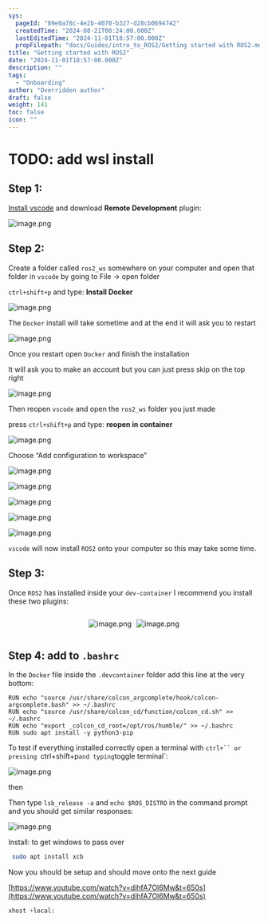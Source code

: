 ```yaml
---
sys:
  pageId: "89e0a78c-4e2b-4070-b327-d28cb0694742"
  createdTime: "2024-08-21T00:24:00.000Z"
  lastEditedTime: "2024-11-01T18:57:00.000Z"
  propFilepath: "docs/Guides/intro_to_ROS2/Getting started with ROS2.md"
title: "Getting started with ROS2"
date: "2024-11-01T18:57:00.000Z"
description: ""
tags:
  - "Onboarding"
author: "Overridden author"
draft: false
weight: 141
toc: false
icon: ""
---
```


# TODO: add wsl install

## Step 1:

[Install vscode](https://code.visualstudio.com/download) and download **Remote Development** plugin:

![image.png](https://prod-files-secure.s3.us-west-2.amazonaws.com/d518164a-d88e-44d1-a4ee-3adb3bd8bce0/efb52993-1881-4a40-b95e-6f020334f022/image.png?X-Amz-Algorithm=AWS4-HMAC-SHA256&X-Amz-Content-Sha256=UNSIGNED-PAYLOAD&X-Amz-Credential=ASIAZI2LB466WQCY6XI5%2F20250217%2Fus-west-2%2Fs3%2Faws4_request&X-Amz-Date=20250217T031519Z&X-Amz-Expires=3600&X-Amz-Security-Token=IQoJb3JpZ2luX2VjEEMaCXVzLXdlc3QtMiJGMEQCIGkAe6rChVQWpbzTtRlHMwtEOwr45Z9CgeBe3yIsqYkgAiAs9ebTsY2d4nKthufkhnVdKrfHrwPoM7IMN6ej3wk0dCr%2FAwhsEAAaDDYzNzQyMzE4MzgwNSIMamueXxCWlBFwx7qzKtwDnId3o2YNvkWT%2B6BwaCwT6Xz9Oif4apMjwtw5X4Pc%2Bake0kK0VinYk5fF4yJgtm5aW9doNAVsCnqoUiCdLU1uJnQyB2%2B5SE80rJoQM0mAiItHVz%2FUABCSeimTup1OWY7CuL9JkJo5rPNnGKRhksNEYg%2Fo0c5rf0dUUXbmEDeJB1E4zmdIpQbKZ28%2Bo5zKVrAeoblt4B5Nu9M9WIar1NlKMcJLGWYR5H7YIdk%2FdNe16pRlRGysahZh51SDaFf2sQaJmmQEQZqH4WUYAuFK5Wz15FXDvfpLzc5vGdzDxCMjyBhOjC5eI9c%2BfCr7kELah4TOiTmNwnYqwnzL%2BiZ%2Fwn%2BNzoYGXtbQLOfhQF12KovfahwVlOciTAgqFL%2BnUgrMUXzQiopNM0%2BlkW2ts9hSbGk4zkr2VoCo8FBi50i77P2Rgy4NCchvh9iwfIQjPZaveYXxGWEuyHbId9tcQqlpWJyi%2FigTJ1FcPdCbyiqOh%2B7gIjqKZ4jkNPuxq%2BLe%2BV1zMfCxtEs36Ek4Xtqa7fTMB441fQyvNBNQkCYZK8tEgWaOLfWQ0XY30In5LUlCIax5h%2FFl6TA5qF4ydjynjCxP4fvmxqg5POu7x%2BSuM%2FJeOFMHoRY8L%2B7bNBcL2TYMeiAw4MnKvQY6pgHlarxG67C9ymm6zgurjlrjgi9fikCzQlrRbvADen2eraZY2DsKX02qpeFkpyBNVtZRNvrMW8nbVSN3dBRQTlF60QK2w4MfFOhupLZQp5SbHx4ctIsgfkIib988qDLaHha%2BcnDIdzZJNwJ3zBHoai6v7I4127VPvtHgxvpidW%2FWJ%2FqkK5uMtL1a%2BWWqf8MPWDiR9ozlx0AWtEfxoXq6LWilE%2BM38oRN&X-Amz-Signature=3087b1351a9dcb983386d2e4b238850d510476a90ed48195d6e0986864404d90&X-Amz-SignedHeaders=host&x-id=GetObject)

## Step 2:

Create a folder called `ros2_ws` somewhere on your computer and open that folder in `vscode` by going to File → open folder 

`ctrl+shift+p` and type: **Install Docker**

![image.png](https://prod-files-secure.s3.us-west-2.amazonaws.com/d518164a-d88e-44d1-a4ee-3adb3bd8bce0/2269dc0e-1cd5-47ff-bceb-c04ad9b2eab0/image.png?X-Amz-Algorithm=AWS4-HMAC-SHA256&X-Amz-Content-Sha256=UNSIGNED-PAYLOAD&X-Amz-Credential=ASIAZI2LB466WQCY6XI5%2F20250217%2Fus-west-2%2Fs3%2Faws4_request&X-Amz-Date=20250217T031519Z&X-Amz-Expires=3600&X-Amz-Security-Token=IQoJb3JpZ2luX2VjEEMaCXVzLXdlc3QtMiJGMEQCIGkAe6rChVQWpbzTtRlHMwtEOwr45Z9CgeBe3yIsqYkgAiAs9ebTsY2d4nKthufkhnVdKrfHrwPoM7IMN6ej3wk0dCr%2FAwhsEAAaDDYzNzQyMzE4MzgwNSIMamueXxCWlBFwx7qzKtwDnId3o2YNvkWT%2B6BwaCwT6Xz9Oif4apMjwtw5X4Pc%2Bake0kK0VinYk5fF4yJgtm5aW9doNAVsCnqoUiCdLU1uJnQyB2%2B5SE80rJoQM0mAiItHVz%2FUABCSeimTup1OWY7CuL9JkJo5rPNnGKRhksNEYg%2Fo0c5rf0dUUXbmEDeJB1E4zmdIpQbKZ28%2Bo5zKVrAeoblt4B5Nu9M9WIar1NlKMcJLGWYR5H7YIdk%2FdNe16pRlRGysahZh51SDaFf2sQaJmmQEQZqH4WUYAuFK5Wz15FXDvfpLzc5vGdzDxCMjyBhOjC5eI9c%2BfCr7kELah4TOiTmNwnYqwnzL%2BiZ%2Fwn%2BNzoYGXtbQLOfhQF12KovfahwVlOciTAgqFL%2BnUgrMUXzQiopNM0%2BlkW2ts9hSbGk4zkr2VoCo8FBi50i77P2Rgy4NCchvh9iwfIQjPZaveYXxGWEuyHbId9tcQqlpWJyi%2FigTJ1FcPdCbyiqOh%2B7gIjqKZ4jkNPuxq%2BLe%2BV1zMfCxtEs36Ek4Xtqa7fTMB441fQyvNBNQkCYZK8tEgWaOLfWQ0XY30In5LUlCIax5h%2FFl6TA5qF4ydjynjCxP4fvmxqg5POu7x%2BSuM%2FJeOFMHoRY8L%2B7bNBcL2TYMeiAw4MnKvQY6pgHlarxG67C9ymm6zgurjlrjgi9fikCzQlrRbvADen2eraZY2DsKX02qpeFkpyBNVtZRNvrMW8nbVSN3dBRQTlF60QK2w4MfFOhupLZQp5SbHx4ctIsgfkIib988qDLaHha%2BcnDIdzZJNwJ3zBHoai6v7I4127VPvtHgxvpidW%2FWJ%2FqkK5uMtL1a%2BWWqf8MPWDiR9ozlx0AWtEfxoXq6LWilE%2BM38oRN&X-Amz-Signature=43f9aed0a1e72c43cefc1145813aef13f8cb4250b10d3c9be12de05ba7784933&X-Amz-SignedHeaders=host&x-id=GetObject)

The `Docker` install will take sometime and at the end it will ask you to restart

![image.png](https://prod-files-secure.s3.us-west-2.amazonaws.com/d518164a-d88e-44d1-a4ee-3adb3bd8bce0/ed233f78-be33-4b1f-b89c-9c346c0e961e/image.png?X-Amz-Algorithm=AWS4-HMAC-SHA256&X-Amz-Content-Sha256=UNSIGNED-PAYLOAD&X-Amz-Credential=ASIAZI2LB466WQCY6XI5%2F20250217%2Fus-west-2%2Fs3%2Faws4_request&X-Amz-Date=20250217T031519Z&X-Amz-Expires=3600&X-Amz-Security-Token=IQoJb3JpZ2luX2VjEEMaCXVzLXdlc3QtMiJGMEQCIGkAe6rChVQWpbzTtRlHMwtEOwr45Z9CgeBe3yIsqYkgAiAs9ebTsY2d4nKthufkhnVdKrfHrwPoM7IMN6ej3wk0dCr%2FAwhsEAAaDDYzNzQyMzE4MzgwNSIMamueXxCWlBFwx7qzKtwDnId3o2YNvkWT%2B6BwaCwT6Xz9Oif4apMjwtw5X4Pc%2Bake0kK0VinYk5fF4yJgtm5aW9doNAVsCnqoUiCdLU1uJnQyB2%2B5SE80rJoQM0mAiItHVz%2FUABCSeimTup1OWY7CuL9JkJo5rPNnGKRhksNEYg%2Fo0c5rf0dUUXbmEDeJB1E4zmdIpQbKZ28%2Bo5zKVrAeoblt4B5Nu9M9WIar1NlKMcJLGWYR5H7YIdk%2FdNe16pRlRGysahZh51SDaFf2sQaJmmQEQZqH4WUYAuFK5Wz15FXDvfpLzc5vGdzDxCMjyBhOjC5eI9c%2BfCr7kELah4TOiTmNwnYqwnzL%2BiZ%2Fwn%2BNzoYGXtbQLOfhQF12KovfahwVlOciTAgqFL%2BnUgrMUXzQiopNM0%2BlkW2ts9hSbGk4zkr2VoCo8FBi50i77P2Rgy4NCchvh9iwfIQjPZaveYXxGWEuyHbId9tcQqlpWJyi%2FigTJ1FcPdCbyiqOh%2B7gIjqKZ4jkNPuxq%2BLe%2BV1zMfCxtEs36Ek4Xtqa7fTMB441fQyvNBNQkCYZK8tEgWaOLfWQ0XY30In5LUlCIax5h%2FFl6TA5qF4ydjynjCxP4fvmxqg5POu7x%2BSuM%2FJeOFMHoRY8L%2B7bNBcL2TYMeiAw4MnKvQY6pgHlarxG67C9ymm6zgurjlrjgi9fikCzQlrRbvADen2eraZY2DsKX02qpeFkpyBNVtZRNvrMW8nbVSN3dBRQTlF60QK2w4MfFOhupLZQp5SbHx4ctIsgfkIib988qDLaHha%2BcnDIdzZJNwJ3zBHoai6v7I4127VPvtHgxvpidW%2FWJ%2FqkK5uMtL1a%2BWWqf8MPWDiR9ozlx0AWtEfxoXq6LWilE%2BM38oRN&X-Amz-Signature=7bdd53040bce636785308424e1c1c67621b1dab726260cc4cb0b4332461a40f2&X-Amz-SignedHeaders=host&x-id=GetObject)

Once you restart open `Docker` and finish the installation

It will ask you to make an account but you can just press skip on the top right

![image.png](https://prod-files-secure.s3.us-west-2.amazonaws.com/d518164a-d88e-44d1-a4ee-3adb3bd8bce0/21010ad9-1659-4fd9-9f59-9932a09b2a3d/image.png?X-Amz-Algorithm=AWS4-HMAC-SHA256&X-Amz-Content-Sha256=UNSIGNED-PAYLOAD&X-Amz-Credential=ASIAZI2LB466WQCY6XI5%2F20250217%2Fus-west-2%2Fs3%2Faws4_request&X-Amz-Date=20250217T031519Z&X-Amz-Expires=3600&X-Amz-Security-Token=IQoJb3JpZ2luX2VjEEMaCXVzLXdlc3QtMiJGMEQCIGkAe6rChVQWpbzTtRlHMwtEOwr45Z9CgeBe3yIsqYkgAiAs9ebTsY2d4nKthufkhnVdKrfHrwPoM7IMN6ej3wk0dCr%2FAwhsEAAaDDYzNzQyMzE4MzgwNSIMamueXxCWlBFwx7qzKtwDnId3o2YNvkWT%2B6BwaCwT6Xz9Oif4apMjwtw5X4Pc%2Bake0kK0VinYk5fF4yJgtm5aW9doNAVsCnqoUiCdLU1uJnQyB2%2B5SE80rJoQM0mAiItHVz%2FUABCSeimTup1OWY7CuL9JkJo5rPNnGKRhksNEYg%2Fo0c5rf0dUUXbmEDeJB1E4zmdIpQbKZ28%2Bo5zKVrAeoblt4B5Nu9M9WIar1NlKMcJLGWYR5H7YIdk%2FdNe16pRlRGysahZh51SDaFf2sQaJmmQEQZqH4WUYAuFK5Wz15FXDvfpLzc5vGdzDxCMjyBhOjC5eI9c%2BfCr7kELah4TOiTmNwnYqwnzL%2BiZ%2Fwn%2BNzoYGXtbQLOfhQF12KovfahwVlOciTAgqFL%2BnUgrMUXzQiopNM0%2BlkW2ts9hSbGk4zkr2VoCo8FBi50i77P2Rgy4NCchvh9iwfIQjPZaveYXxGWEuyHbId9tcQqlpWJyi%2FigTJ1FcPdCbyiqOh%2B7gIjqKZ4jkNPuxq%2BLe%2BV1zMfCxtEs36Ek4Xtqa7fTMB441fQyvNBNQkCYZK8tEgWaOLfWQ0XY30In5LUlCIax5h%2FFl6TA5qF4ydjynjCxP4fvmxqg5POu7x%2BSuM%2FJeOFMHoRY8L%2B7bNBcL2TYMeiAw4MnKvQY6pgHlarxG67C9ymm6zgurjlrjgi9fikCzQlrRbvADen2eraZY2DsKX02qpeFkpyBNVtZRNvrMW8nbVSN3dBRQTlF60QK2w4MfFOhupLZQp5SbHx4ctIsgfkIib988qDLaHha%2BcnDIdzZJNwJ3zBHoai6v7I4127VPvtHgxvpidW%2FWJ%2FqkK5uMtL1a%2BWWqf8MPWDiR9ozlx0AWtEfxoXq6LWilE%2BM38oRN&X-Amz-Signature=e315c912904c4f70ff24d969a3a30a3b374e35b0b3840eba5e217f0733b200f9&X-Amz-SignedHeaders=host&x-id=GetObject)

Then reopen `vscode` and open the `ros2_ws` folder you just made

press `ctrl+shift+p` and type: **reopen in container**

![image.png](https://prod-files-secure.s3.us-west-2.amazonaws.com/d518164a-d88e-44d1-a4ee-3adb3bd8bce0/4e93b8c2-41ad-488c-8095-c74205196118/image.png?X-Amz-Algorithm=AWS4-HMAC-SHA256&X-Amz-Content-Sha256=UNSIGNED-PAYLOAD&X-Amz-Credential=ASIAZI2LB466WQCY6XI5%2F20250217%2Fus-west-2%2Fs3%2Faws4_request&X-Amz-Date=20250217T031519Z&X-Amz-Expires=3600&X-Amz-Security-Token=IQoJb3JpZ2luX2VjEEMaCXVzLXdlc3QtMiJGMEQCIGkAe6rChVQWpbzTtRlHMwtEOwr45Z9CgeBe3yIsqYkgAiAs9ebTsY2d4nKthufkhnVdKrfHrwPoM7IMN6ej3wk0dCr%2FAwhsEAAaDDYzNzQyMzE4MzgwNSIMamueXxCWlBFwx7qzKtwDnId3o2YNvkWT%2B6BwaCwT6Xz9Oif4apMjwtw5X4Pc%2Bake0kK0VinYk5fF4yJgtm5aW9doNAVsCnqoUiCdLU1uJnQyB2%2B5SE80rJoQM0mAiItHVz%2FUABCSeimTup1OWY7CuL9JkJo5rPNnGKRhksNEYg%2Fo0c5rf0dUUXbmEDeJB1E4zmdIpQbKZ28%2Bo5zKVrAeoblt4B5Nu9M9WIar1NlKMcJLGWYR5H7YIdk%2FdNe16pRlRGysahZh51SDaFf2sQaJmmQEQZqH4WUYAuFK5Wz15FXDvfpLzc5vGdzDxCMjyBhOjC5eI9c%2BfCr7kELah4TOiTmNwnYqwnzL%2BiZ%2Fwn%2BNzoYGXtbQLOfhQF12KovfahwVlOciTAgqFL%2BnUgrMUXzQiopNM0%2BlkW2ts9hSbGk4zkr2VoCo8FBi50i77P2Rgy4NCchvh9iwfIQjPZaveYXxGWEuyHbId9tcQqlpWJyi%2FigTJ1FcPdCbyiqOh%2B7gIjqKZ4jkNPuxq%2BLe%2BV1zMfCxtEs36Ek4Xtqa7fTMB441fQyvNBNQkCYZK8tEgWaOLfWQ0XY30In5LUlCIax5h%2FFl6TA5qF4ydjynjCxP4fvmxqg5POu7x%2BSuM%2FJeOFMHoRY8L%2B7bNBcL2TYMeiAw4MnKvQY6pgHlarxG67C9ymm6zgurjlrjgi9fikCzQlrRbvADen2eraZY2DsKX02qpeFkpyBNVtZRNvrMW8nbVSN3dBRQTlF60QK2w4MfFOhupLZQp5SbHx4ctIsgfkIib988qDLaHha%2BcnDIdzZJNwJ3zBHoai6v7I4127VPvtHgxvpidW%2FWJ%2FqkK5uMtL1a%2BWWqf8MPWDiR9ozlx0AWtEfxoXq6LWilE%2BM38oRN&X-Amz-Signature=9c6836b3dac058f50284005ad0e0028191e3c0f6ae87d61f3bd6be25ac2806e8&X-Amz-SignedHeaders=host&x-id=GetObject)

Choose “Add configuration to workspace”

![image.png](https://prod-files-secure.s3.us-west-2.amazonaws.com/d518164a-d88e-44d1-a4ee-3adb3bd8bce0/9560b282-5060-4989-ba37-97e7b2c22476/image.png?X-Amz-Algorithm=AWS4-HMAC-SHA256&X-Amz-Content-Sha256=UNSIGNED-PAYLOAD&X-Amz-Credential=ASIAZI2LB466WQCY6XI5%2F20250217%2Fus-west-2%2Fs3%2Faws4_request&X-Amz-Date=20250217T031520Z&X-Amz-Expires=3600&X-Amz-Security-Token=IQoJb3JpZ2luX2VjEEMaCXVzLXdlc3QtMiJGMEQCIGkAe6rChVQWpbzTtRlHMwtEOwr45Z9CgeBe3yIsqYkgAiAs9ebTsY2d4nKthufkhnVdKrfHrwPoM7IMN6ej3wk0dCr%2FAwhsEAAaDDYzNzQyMzE4MzgwNSIMamueXxCWlBFwx7qzKtwDnId3o2YNvkWT%2B6BwaCwT6Xz9Oif4apMjwtw5X4Pc%2Bake0kK0VinYk5fF4yJgtm5aW9doNAVsCnqoUiCdLU1uJnQyB2%2B5SE80rJoQM0mAiItHVz%2FUABCSeimTup1OWY7CuL9JkJo5rPNnGKRhksNEYg%2Fo0c5rf0dUUXbmEDeJB1E4zmdIpQbKZ28%2Bo5zKVrAeoblt4B5Nu9M9WIar1NlKMcJLGWYR5H7YIdk%2FdNe16pRlRGysahZh51SDaFf2sQaJmmQEQZqH4WUYAuFK5Wz15FXDvfpLzc5vGdzDxCMjyBhOjC5eI9c%2BfCr7kELah4TOiTmNwnYqwnzL%2BiZ%2Fwn%2BNzoYGXtbQLOfhQF12KovfahwVlOciTAgqFL%2BnUgrMUXzQiopNM0%2BlkW2ts9hSbGk4zkr2VoCo8FBi50i77P2Rgy4NCchvh9iwfIQjPZaveYXxGWEuyHbId9tcQqlpWJyi%2FigTJ1FcPdCbyiqOh%2B7gIjqKZ4jkNPuxq%2BLe%2BV1zMfCxtEs36Ek4Xtqa7fTMB441fQyvNBNQkCYZK8tEgWaOLfWQ0XY30In5LUlCIax5h%2FFl6TA5qF4ydjynjCxP4fvmxqg5POu7x%2BSuM%2FJeOFMHoRY8L%2B7bNBcL2TYMeiAw4MnKvQY6pgHlarxG67C9ymm6zgurjlrjgi9fikCzQlrRbvADen2eraZY2DsKX02qpeFkpyBNVtZRNvrMW8nbVSN3dBRQTlF60QK2w4MfFOhupLZQp5SbHx4ctIsgfkIib988qDLaHha%2BcnDIdzZJNwJ3zBHoai6v7I4127VPvtHgxvpidW%2FWJ%2FqkK5uMtL1a%2BWWqf8MPWDiR9ozlx0AWtEfxoXq6LWilE%2BM38oRN&X-Amz-Signature=d4e9837606f244c0c75c5601c08d0fd0db297dbd01330f14bced30f484795b2d&X-Amz-SignedHeaders=host&x-id=GetObject)

![image.png](https://prod-files-secure.s3.us-west-2.amazonaws.com/d518164a-d88e-44d1-a4ee-3adb3bd8bce0/2ee63f81-886b-48e8-a553-dc6e5eac99e4/image.png?X-Amz-Algorithm=AWS4-HMAC-SHA256&X-Amz-Content-Sha256=UNSIGNED-PAYLOAD&X-Amz-Credential=ASIAZI2LB466WQCY6XI5%2F20250217%2Fus-west-2%2Fs3%2Faws4_request&X-Amz-Date=20250217T031519Z&X-Amz-Expires=3600&X-Amz-Security-Token=IQoJb3JpZ2luX2VjEEMaCXVzLXdlc3QtMiJGMEQCIGkAe6rChVQWpbzTtRlHMwtEOwr45Z9CgeBe3yIsqYkgAiAs9ebTsY2d4nKthufkhnVdKrfHrwPoM7IMN6ej3wk0dCr%2FAwhsEAAaDDYzNzQyMzE4MzgwNSIMamueXxCWlBFwx7qzKtwDnId3o2YNvkWT%2B6BwaCwT6Xz9Oif4apMjwtw5X4Pc%2Bake0kK0VinYk5fF4yJgtm5aW9doNAVsCnqoUiCdLU1uJnQyB2%2B5SE80rJoQM0mAiItHVz%2FUABCSeimTup1OWY7CuL9JkJo5rPNnGKRhksNEYg%2Fo0c5rf0dUUXbmEDeJB1E4zmdIpQbKZ28%2Bo5zKVrAeoblt4B5Nu9M9WIar1NlKMcJLGWYR5H7YIdk%2FdNe16pRlRGysahZh51SDaFf2sQaJmmQEQZqH4WUYAuFK5Wz15FXDvfpLzc5vGdzDxCMjyBhOjC5eI9c%2BfCr7kELah4TOiTmNwnYqwnzL%2BiZ%2Fwn%2BNzoYGXtbQLOfhQF12KovfahwVlOciTAgqFL%2BnUgrMUXzQiopNM0%2BlkW2ts9hSbGk4zkr2VoCo8FBi50i77P2Rgy4NCchvh9iwfIQjPZaveYXxGWEuyHbId9tcQqlpWJyi%2FigTJ1FcPdCbyiqOh%2B7gIjqKZ4jkNPuxq%2BLe%2BV1zMfCxtEs36Ek4Xtqa7fTMB441fQyvNBNQkCYZK8tEgWaOLfWQ0XY30In5LUlCIax5h%2FFl6TA5qF4ydjynjCxP4fvmxqg5POu7x%2BSuM%2FJeOFMHoRY8L%2B7bNBcL2TYMeiAw4MnKvQY6pgHlarxG67C9ymm6zgurjlrjgi9fikCzQlrRbvADen2eraZY2DsKX02qpeFkpyBNVtZRNvrMW8nbVSN3dBRQTlF60QK2w4MfFOhupLZQp5SbHx4ctIsgfkIib988qDLaHha%2BcnDIdzZJNwJ3zBHoai6v7I4127VPvtHgxvpidW%2FWJ%2FqkK5uMtL1a%2BWWqf8MPWDiR9ozlx0AWtEfxoXq6LWilE%2BM38oRN&X-Amz-Signature=09723e5de8c128013f1c465cbe11aa6b35cf29f99d03ed27db4ae90100c77007&X-Amz-SignedHeaders=host&x-id=GetObject)

![image.png](https://prod-files-secure.s3.us-west-2.amazonaws.com/d518164a-d88e-44d1-a4ee-3adb3bd8bce0/ae1580b2-b048-407e-aed9-b584224a7a04/image.png?X-Amz-Algorithm=AWS4-HMAC-SHA256&X-Amz-Content-Sha256=UNSIGNED-PAYLOAD&X-Amz-Credential=ASIAZI2LB466WQCY6XI5%2F20250217%2Fus-west-2%2Fs3%2Faws4_request&X-Amz-Date=20250217T031519Z&X-Amz-Expires=3600&X-Amz-Security-Token=IQoJb3JpZ2luX2VjEEMaCXVzLXdlc3QtMiJGMEQCIGkAe6rChVQWpbzTtRlHMwtEOwr45Z9CgeBe3yIsqYkgAiAs9ebTsY2d4nKthufkhnVdKrfHrwPoM7IMN6ej3wk0dCr%2FAwhsEAAaDDYzNzQyMzE4MzgwNSIMamueXxCWlBFwx7qzKtwDnId3o2YNvkWT%2B6BwaCwT6Xz9Oif4apMjwtw5X4Pc%2Bake0kK0VinYk5fF4yJgtm5aW9doNAVsCnqoUiCdLU1uJnQyB2%2B5SE80rJoQM0mAiItHVz%2FUABCSeimTup1OWY7CuL9JkJo5rPNnGKRhksNEYg%2Fo0c5rf0dUUXbmEDeJB1E4zmdIpQbKZ28%2Bo5zKVrAeoblt4B5Nu9M9WIar1NlKMcJLGWYR5H7YIdk%2FdNe16pRlRGysahZh51SDaFf2sQaJmmQEQZqH4WUYAuFK5Wz15FXDvfpLzc5vGdzDxCMjyBhOjC5eI9c%2BfCr7kELah4TOiTmNwnYqwnzL%2BiZ%2Fwn%2BNzoYGXtbQLOfhQF12KovfahwVlOciTAgqFL%2BnUgrMUXzQiopNM0%2BlkW2ts9hSbGk4zkr2VoCo8FBi50i77P2Rgy4NCchvh9iwfIQjPZaveYXxGWEuyHbId9tcQqlpWJyi%2FigTJ1FcPdCbyiqOh%2B7gIjqKZ4jkNPuxq%2BLe%2BV1zMfCxtEs36Ek4Xtqa7fTMB441fQyvNBNQkCYZK8tEgWaOLfWQ0XY30In5LUlCIax5h%2FFl6TA5qF4ydjynjCxP4fvmxqg5POu7x%2BSuM%2FJeOFMHoRY8L%2B7bNBcL2TYMeiAw4MnKvQY6pgHlarxG67C9ymm6zgurjlrjgi9fikCzQlrRbvADen2eraZY2DsKX02qpeFkpyBNVtZRNvrMW8nbVSN3dBRQTlF60QK2w4MfFOhupLZQp5SbHx4ctIsgfkIib988qDLaHha%2BcnDIdzZJNwJ3zBHoai6v7I4127VPvtHgxvpidW%2FWJ%2FqkK5uMtL1a%2BWWqf8MPWDiR9ozlx0AWtEfxoXq6LWilE%2BM38oRN&X-Amz-Signature=604855c28c6a36211b0e4ff01f3e52429ebce29c1d50037b144f9be1d3b295de&X-Amz-SignedHeaders=host&x-id=GetObject)

![image.png](https://prod-files-secure.s3.us-west-2.amazonaws.com/d518164a-d88e-44d1-a4ee-3adb3bd8bce0/53255b28-f75e-430f-b9e3-c0ac8577e42b/image.png?X-Amz-Algorithm=AWS4-HMAC-SHA256&X-Amz-Content-Sha256=UNSIGNED-PAYLOAD&X-Amz-Credential=ASIAZI2LB466WQCY6XI5%2F20250217%2Fus-west-2%2Fs3%2Faws4_request&X-Amz-Date=20250217T031519Z&X-Amz-Expires=3600&X-Amz-Security-Token=IQoJb3JpZ2luX2VjEEMaCXVzLXdlc3QtMiJGMEQCIGkAe6rChVQWpbzTtRlHMwtEOwr45Z9CgeBe3yIsqYkgAiAs9ebTsY2d4nKthufkhnVdKrfHrwPoM7IMN6ej3wk0dCr%2FAwhsEAAaDDYzNzQyMzE4MzgwNSIMamueXxCWlBFwx7qzKtwDnId3o2YNvkWT%2B6BwaCwT6Xz9Oif4apMjwtw5X4Pc%2Bake0kK0VinYk5fF4yJgtm5aW9doNAVsCnqoUiCdLU1uJnQyB2%2B5SE80rJoQM0mAiItHVz%2FUABCSeimTup1OWY7CuL9JkJo5rPNnGKRhksNEYg%2Fo0c5rf0dUUXbmEDeJB1E4zmdIpQbKZ28%2Bo5zKVrAeoblt4B5Nu9M9WIar1NlKMcJLGWYR5H7YIdk%2FdNe16pRlRGysahZh51SDaFf2sQaJmmQEQZqH4WUYAuFK5Wz15FXDvfpLzc5vGdzDxCMjyBhOjC5eI9c%2BfCr7kELah4TOiTmNwnYqwnzL%2BiZ%2Fwn%2BNzoYGXtbQLOfhQF12KovfahwVlOciTAgqFL%2BnUgrMUXzQiopNM0%2BlkW2ts9hSbGk4zkr2VoCo8FBi50i77P2Rgy4NCchvh9iwfIQjPZaveYXxGWEuyHbId9tcQqlpWJyi%2FigTJ1FcPdCbyiqOh%2B7gIjqKZ4jkNPuxq%2BLe%2BV1zMfCxtEs36Ek4Xtqa7fTMB441fQyvNBNQkCYZK8tEgWaOLfWQ0XY30In5LUlCIax5h%2FFl6TA5qF4ydjynjCxP4fvmxqg5POu7x%2BSuM%2FJeOFMHoRY8L%2B7bNBcL2TYMeiAw4MnKvQY6pgHlarxG67C9ymm6zgurjlrjgi9fikCzQlrRbvADen2eraZY2DsKX02qpeFkpyBNVtZRNvrMW8nbVSN3dBRQTlF60QK2w4MfFOhupLZQp5SbHx4ctIsgfkIib988qDLaHha%2BcnDIdzZJNwJ3zBHoai6v7I4127VPvtHgxvpidW%2FWJ%2FqkK5uMtL1a%2BWWqf8MPWDiR9ozlx0AWtEfxoXq6LWilE%2BM38oRN&X-Amz-Signature=c19db67b3610ec5038e111dd3dfe58afda5a9d1f22cf433bf9ff5d77e5c56fb5&X-Amz-SignedHeaders=host&x-id=GetObject)

![image.png](https://prod-files-secure.s3.us-west-2.amazonaws.com/d518164a-d88e-44d1-a4ee-3adb3bd8bce0/7c562767-5af9-4ffb-97d1-327bcdf4ee00/image.png?X-Amz-Algorithm=AWS4-HMAC-SHA256&X-Amz-Content-Sha256=UNSIGNED-PAYLOAD&X-Amz-Credential=ASIAZI2LB466WQCY6XI5%2F20250217%2Fus-west-2%2Fs3%2Faws4_request&X-Amz-Date=20250217T031519Z&X-Amz-Expires=3600&X-Amz-Security-Token=IQoJb3JpZ2luX2VjEEMaCXVzLXdlc3QtMiJGMEQCIGkAe6rChVQWpbzTtRlHMwtEOwr45Z9CgeBe3yIsqYkgAiAs9ebTsY2d4nKthufkhnVdKrfHrwPoM7IMN6ej3wk0dCr%2FAwhsEAAaDDYzNzQyMzE4MzgwNSIMamueXxCWlBFwx7qzKtwDnId3o2YNvkWT%2B6BwaCwT6Xz9Oif4apMjwtw5X4Pc%2Bake0kK0VinYk5fF4yJgtm5aW9doNAVsCnqoUiCdLU1uJnQyB2%2B5SE80rJoQM0mAiItHVz%2FUABCSeimTup1OWY7CuL9JkJo5rPNnGKRhksNEYg%2Fo0c5rf0dUUXbmEDeJB1E4zmdIpQbKZ28%2Bo5zKVrAeoblt4B5Nu9M9WIar1NlKMcJLGWYR5H7YIdk%2FdNe16pRlRGysahZh51SDaFf2sQaJmmQEQZqH4WUYAuFK5Wz15FXDvfpLzc5vGdzDxCMjyBhOjC5eI9c%2BfCr7kELah4TOiTmNwnYqwnzL%2BiZ%2Fwn%2BNzoYGXtbQLOfhQF12KovfahwVlOciTAgqFL%2BnUgrMUXzQiopNM0%2BlkW2ts9hSbGk4zkr2VoCo8FBi50i77P2Rgy4NCchvh9iwfIQjPZaveYXxGWEuyHbId9tcQqlpWJyi%2FigTJ1FcPdCbyiqOh%2B7gIjqKZ4jkNPuxq%2BLe%2BV1zMfCxtEs36Ek4Xtqa7fTMB441fQyvNBNQkCYZK8tEgWaOLfWQ0XY30In5LUlCIax5h%2FFl6TA5qF4ydjynjCxP4fvmxqg5POu7x%2BSuM%2FJeOFMHoRY8L%2B7bNBcL2TYMeiAw4MnKvQY6pgHlarxG67C9ymm6zgurjlrjgi9fikCzQlrRbvADen2eraZY2DsKX02qpeFkpyBNVtZRNvrMW8nbVSN3dBRQTlF60QK2w4MfFOhupLZQp5SbHx4ctIsgfkIib988qDLaHha%2BcnDIdzZJNwJ3zBHoai6v7I4127VPvtHgxvpidW%2FWJ%2FqkK5uMtL1a%2BWWqf8MPWDiR9ozlx0AWtEfxoXq6LWilE%2BM38oRN&X-Amz-Signature=d58619eaff861987c17e02b61d6a1e9f2dd12a5c44bd5758e71f1596c576bda7&X-Amz-SignedHeaders=host&x-id=GetObject)

`vscode` will now install `ROS2` onto your computer so this may take some time.

## Step 3:

Once `ROS2` has installed inside your `dev-container` I recommend you install these two plugins:

<div style="display: flex;flex-direction: row; column-gap:10px; max-width: 630px;justify-content: center;">
<div>

![image.png](https://prod-files-secure.s3.us-west-2.amazonaws.com/d518164a-d88e-44d1-a4ee-3adb3bd8bce0/3fc3d550-5a54-4ba1-ba6b-faa01cdb7369/image.png?X-Amz-Algorithm=AWS4-HMAC-SHA256&X-Amz-Content-Sha256=UNSIGNED-PAYLOAD&X-Amz-Credential=ASIAZI2LB466YQ452LMN%2F20250217%2Fus-west-2%2Fs3%2Faws4_request&X-Amz-Date=20250217T031521Z&X-Amz-Expires=3600&X-Amz-Security-Token=IQoJb3JpZ2luX2VjEEMaCXVzLXdlc3QtMiJGMEQCIBfYZBxviW%2FMJH%2BHyXKmrLovxT2Ri9viH7Pb%2BlZh7oRrAiBwDAuwfFv271sLQpVBaSYZQksjUY2wRR%2FtLpzOtMLYoCr%2FAwhsEAAaDDYzNzQyMzE4MzgwNSIM%2FcxwANgiwx6BTq%2BcKtwDmaI2e%2Bn5Hj0rcxNbRDlhxxdN5pF9u03DH1X6W%2F%2FDEyo0FvSUzuSc%2F%2F7kzvjvUgPoBmBsTgtaNRbjN%2BzzL8zmcFwBnU8i9zR9fKrNpVDySR0nGPN6uLvF0oND%2FRLY2%2F2h4unzzz733fjoI6eflGpJo3dnj3%2BvQ%2FUtkjqnAWigArC6eGhJip%2FUG61JbqiFyR%2FtjLC0nRhuu%2FvpTnfe5pkDBAbVvj9GWUvkbh3FNyq1LnrsMDFkzcgWtCzyVrKlcz7Xzqzb%2FNnQQgQr3DLNo0lbi8RdjKDPwKo76if9217ECe5KkGZ0voH0bK4FX%2Bu1gbTg4knQ58UmWh630WMxrSUgcZkAK5k5eU6qLsDswm70lUoS2jroYURK6sz76T%2BrW5m%2F91zUlERDkLJ8rf2%2BT6qKicI8wtu41iuk58e91aGglZNlMMsq81t3ezAIzDc5XeQF7zXzXI41YyWV5wg9J%2B0dt%2FVAii8T%2BawQH%2F1qaCKAOivsvcV446NqxKhasXbMgS750ubrJMxkPhz%2BQuG%2FK2HphGcLNquV0MQPYVA6nsy9k5NuooQcpwCqVXKkOREHuDursq%2FCvDP69%2FYOnUEQx3vSv9wwItf9nVDTHU9eIomg%2BhFdlGsz7OjtM%2F66%2Fu0w6cnKvQY6pgFnYSlUdzLanZI6kkljQX8TmQ1pbHg826v5sYDBatukY3XmGZtNEfQdrM2jjFMzzT%2FIwsivzJZLALDQTZEMA%2FkHhkDgQW5aVNBgiajXmvVQi85eH4FDd2Caxcjh4TQIkUYffczeDMcRJgzQ8cuwHpflU3IV1FThwtT1zx63jQ29zxI9yU0Sk4KrCJ6q%2BHvW99t%2FqKTM11qkQmxdQnNDtW6HUKSB%2FUJ3&X-Amz-Signature=9190b0c3ef38bbf2ca1ce4fe0bcf04f728a43784b1af667b1fba9209ce43c48f&X-Amz-SignedHeaders=host&x-id=GetObject)

</div>
<div>

![image.png](https://prod-files-secure.s3.us-west-2.amazonaws.com/d518164a-d88e-44d1-a4ee-3adb3bd8bce0/d994cc66-13c2-4093-a5a3-f84cf4601a82/image.png?X-Amz-Algorithm=AWS4-HMAC-SHA256&X-Amz-Content-Sha256=UNSIGNED-PAYLOAD&X-Amz-Credential=ASIAZI2LB466URUWIYLL%2F20250217%2Fus-west-2%2Fs3%2Faws4_request&X-Amz-Date=20250217T031522Z&X-Amz-Expires=3600&X-Amz-Security-Token=IQoJb3JpZ2luX2VjEEMaCXVzLXdlc3QtMiJHMEUCIHcmGp5sncABcIcjpofcGYlHnDo%2B6hcOESEpJWOYAqTrAiEA4DMhcyT32o2PIK2m5SHib5EkjXH1ry6sBCqIMpXJztoq%2FwMIbBAAGgw2Mzc0MjMxODM4MDUiDEfHx4uP%2BUVL4F4mdyrcA%2B4XqGpVjOIOJk1NIKkU0rJM8Lvt2NLUYpthb0RT24u2udOvL5TQrqqbIchDFN%2Fgp10m2Q%2FAptIZr3eEUxgiEw7%2FyJKk2K%2FG3p7iCElpITEO5ZTTll1dvOwfBaVxC30Niduagu5Tcp%2FZQPdHNtO%2BEL6EclIy09pDHmXCw9wHC4nzbUe2cGtIUUEeSOLg%2F0P%2B0YRorW0nJpoI6RcGlu3nqlng3tMVcsh837LL99EMVwHzWjmTv%2BRGidLuoizyLwWaIO0S5Od%2BHJhMyuNMRsFxqQodGD3BLe3Y0lOHP2Qv3WBG9AOVyFC5sC%2FYz2WGDNwvvvO%2B%2BNBLcCsZYmMI5%2BT5YlJioCl%2FQ3SBUBbENAWd%2F3xiK1P2j21QGtzQRZZWFph5ZtETw5BFi7YbZ2M2hN%2BH1%2BiDK6GNWyYMc%2BY5vBsdxdx7j3ujbGgD6ZMc8Gz%2FWw2ids65Aa2PzXY2f1g7UyELpu85%2FvqdlkMuCmH0FdJcuIkjqC0P66sh8ZPaJIJI0f6yvc43KlW1FRUzlZLDHs1svy%2FwbXCS4nM%2BV31UCgmP6nvwvGXCBNY%2BNWp%2Ba8yTc2p5QWUdONo1FYu58ECUqrr0WDzvTEoY7TUgZYqfoWNiupcgSPJrJDqQ0AZjWPUzMIDKyr0GOqUBVgkfEn5IyG06JfSQ0KLuC3ODdWcDgtwZciFKPQVvF35PW0OvYacCAqdCi7QwEyHdXsXZzk2snXlcJExRFjW65E2kS9mweO%2BfH17x0KfUR7w8zdcknpGWzBPGglAuNvcw7Etq%2BCOmcU1lq1zD9oCHOkv%2B1Un3CvTRVpD3scEKvtVQ3IJjw2JrS%2BfE9S4qe9mULIy0Kbm5SsGpj7o8rdYj4pn9gINi&X-Amz-Signature=fea8c5ef5d8c521c4e9869a3c35ade034b1929c47d0db0465293beda8afd3712&X-Amz-SignedHeaders=host&x-id=GetObject)

</div>
</div>

## Step 4: add to `.bashrc`

In the `Docker` file inside the `.devcontainer` folder add this line at the very bottom: 

```docker
RUN echo "source /usr/share/colcon_argcomplete/hook/colcon-argcomplete.bash" >> ~/.bashrc
RUN echo "source /usr/share/colcon_cd/function/colcon_cd.sh" >> ~/.bashrc
RUN echo "export _colcon_cd_root=/opt/ros/humble/" >> ~/.bashrc
RUN sudo apt install -y python3-pip 
```

To test if everything installed correctly open a terminal with `ctrl+`` or pressing `ctrl+shift+p` and typing `toggle terminal`:

![image.png](https://prod-files-secure.s3.us-west-2.amazonaws.com/d518164a-d88e-44d1-a4ee-3adb3bd8bce0/6a4943d8-b04e-4c02-9a58-775f3384d1a5/image.png?X-Amz-Algorithm=AWS4-HMAC-SHA256&X-Amz-Content-Sha256=UNSIGNED-PAYLOAD&X-Amz-Credential=ASIAZI2LB466WQCY6XI5%2F20250217%2Fus-west-2%2Fs3%2Faws4_request&X-Amz-Date=20250217T031519Z&X-Amz-Expires=3600&X-Amz-Security-Token=IQoJb3JpZ2luX2VjEEMaCXVzLXdlc3QtMiJGMEQCIGkAe6rChVQWpbzTtRlHMwtEOwr45Z9CgeBe3yIsqYkgAiAs9ebTsY2d4nKthufkhnVdKrfHrwPoM7IMN6ej3wk0dCr%2FAwhsEAAaDDYzNzQyMzE4MzgwNSIMamueXxCWlBFwx7qzKtwDnId3o2YNvkWT%2B6BwaCwT6Xz9Oif4apMjwtw5X4Pc%2Bake0kK0VinYk5fF4yJgtm5aW9doNAVsCnqoUiCdLU1uJnQyB2%2B5SE80rJoQM0mAiItHVz%2FUABCSeimTup1OWY7CuL9JkJo5rPNnGKRhksNEYg%2Fo0c5rf0dUUXbmEDeJB1E4zmdIpQbKZ28%2Bo5zKVrAeoblt4B5Nu9M9WIar1NlKMcJLGWYR5H7YIdk%2FdNe16pRlRGysahZh51SDaFf2sQaJmmQEQZqH4WUYAuFK5Wz15FXDvfpLzc5vGdzDxCMjyBhOjC5eI9c%2BfCr7kELah4TOiTmNwnYqwnzL%2BiZ%2Fwn%2BNzoYGXtbQLOfhQF12KovfahwVlOciTAgqFL%2BnUgrMUXzQiopNM0%2BlkW2ts9hSbGk4zkr2VoCo8FBi50i77P2Rgy4NCchvh9iwfIQjPZaveYXxGWEuyHbId9tcQqlpWJyi%2FigTJ1FcPdCbyiqOh%2B7gIjqKZ4jkNPuxq%2BLe%2BV1zMfCxtEs36Ek4Xtqa7fTMB441fQyvNBNQkCYZK8tEgWaOLfWQ0XY30In5LUlCIax5h%2FFl6TA5qF4ydjynjCxP4fvmxqg5POu7x%2BSuM%2FJeOFMHoRY8L%2B7bNBcL2TYMeiAw4MnKvQY6pgHlarxG67C9ymm6zgurjlrjgi9fikCzQlrRbvADen2eraZY2DsKX02qpeFkpyBNVtZRNvrMW8nbVSN3dBRQTlF60QK2w4MfFOhupLZQp5SbHx4ctIsgfkIib988qDLaHha%2BcnDIdzZJNwJ3zBHoai6v7I4127VPvtHgxvpidW%2FWJ%2FqkK5uMtL1a%2BWWqf8MPWDiR9ozlx0AWtEfxoXq6LWilE%2BM38oRN&X-Amz-Signature=11ef4c86a27f15821511876e40f2de84952dbcd61dd6ca934040681c747fdf44&X-Amz-SignedHeaders=host&x-id=GetObject)

then 

Then type `lsb_release -a` and `echo $ROS_DISTRO` in the command prompt and you should get similar responses:

![image.png](https://prod-files-secure.s3.us-west-2.amazonaws.com/d518164a-d88e-44d1-a4ee-3adb3bd8bce0/3e635dec-a805-4e85-8b9e-d000e5b71a4e/image.png?X-Amz-Algorithm=AWS4-HMAC-SHA256&X-Amz-Content-Sha256=UNSIGNED-PAYLOAD&X-Amz-Credential=ASIAZI2LB466WQCY6XI5%2F20250217%2Fus-west-2%2Fs3%2Faws4_request&X-Amz-Date=20250217T031519Z&X-Amz-Expires=3600&X-Amz-Security-Token=IQoJb3JpZ2luX2VjEEMaCXVzLXdlc3QtMiJGMEQCIGkAe6rChVQWpbzTtRlHMwtEOwr45Z9CgeBe3yIsqYkgAiAs9ebTsY2d4nKthufkhnVdKrfHrwPoM7IMN6ej3wk0dCr%2FAwhsEAAaDDYzNzQyMzE4MzgwNSIMamueXxCWlBFwx7qzKtwDnId3o2YNvkWT%2B6BwaCwT6Xz9Oif4apMjwtw5X4Pc%2Bake0kK0VinYk5fF4yJgtm5aW9doNAVsCnqoUiCdLU1uJnQyB2%2B5SE80rJoQM0mAiItHVz%2FUABCSeimTup1OWY7CuL9JkJo5rPNnGKRhksNEYg%2Fo0c5rf0dUUXbmEDeJB1E4zmdIpQbKZ28%2Bo5zKVrAeoblt4B5Nu9M9WIar1NlKMcJLGWYR5H7YIdk%2FdNe16pRlRGysahZh51SDaFf2sQaJmmQEQZqH4WUYAuFK5Wz15FXDvfpLzc5vGdzDxCMjyBhOjC5eI9c%2BfCr7kELah4TOiTmNwnYqwnzL%2BiZ%2Fwn%2BNzoYGXtbQLOfhQF12KovfahwVlOciTAgqFL%2BnUgrMUXzQiopNM0%2BlkW2ts9hSbGk4zkr2VoCo8FBi50i77P2Rgy4NCchvh9iwfIQjPZaveYXxGWEuyHbId9tcQqlpWJyi%2FigTJ1FcPdCbyiqOh%2B7gIjqKZ4jkNPuxq%2BLe%2BV1zMfCxtEs36Ek4Xtqa7fTMB441fQyvNBNQkCYZK8tEgWaOLfWQ0XY30In5LUlCIax5h%2FFl6TA5qF4ydjynjCxP4fvmxqg5POu7x%2BSuM%2FJeOFMHoRY8L%2B7bNBcL2TYMeiAw4MnKvQY6pgHlarxG67C9ymm6zgurjlrjgi9fikCzQlrRbvADen2eraZY2DsKX02qpeFkpyBNVtZRNvrMW8nbVSN3dBRQTlF60QK2w4MfFOhupLZQp5SbHx4ctIsgfkIib988qDLaHha%2BcnDIdzZJNwJ3zBHoai6v7I4127VPvtHgxvpidW%2FWJ%2FqkK5uMtL1a%2BWWqf8MPWDiR9ozlx0AWtEfxoXq6LWilE%2BM38oRN&X-Amz-Signature=9f9c9ce1a5af3dce722c399db3adb067a90b1507fe551aa15b562990245f6c2a&X-Amz-SignedHeaders=host&x-id=GetObject)

Install:  to get windows to pass over

```bash
 sudo apt install xcb
```

Now you should be setup and should move onto the next guide 

[https://www.youtube.com/watch?v=dihfA7Ol6Mw&t=650s](https://www.youtube.com/watch?v=dihfA7Ol6Mw&t=650s)

```python
xhost +local:
```
